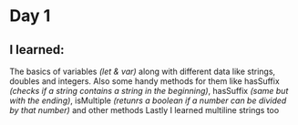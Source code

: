 # Day 1

## I learned:

The basics of variables *(let & var)* along with different data like strings, doubles and integers.
Also some handy methods for them like hasSuffix *(checks if a string contains a string in the beginning)*, hasSuffix *(same but with the ending)*, isMultiple *(retunrs a boolean if a number can be divided by that number)* and other methods
Lastly I learned multiline strings too
